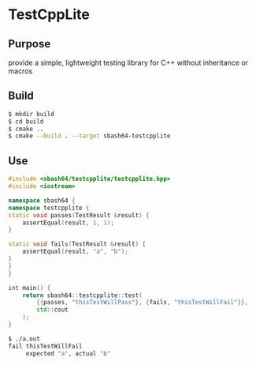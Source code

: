 # TestCppLite

## Purpose
provide a simple, lightweight testing library for C++ without inheritance or macros

## Build
```bash
$ mkdir build
$ cd build
$ cmake ..
$ cmake --build . --target sbash64-testcpplite
```

## Use
```c++
#include <sbash64/testcpplite/testcpplite.hpp>
#include <iostream>

namespace sbash64 {
namespace testcpplite {
static void passes(TestResult &result) {
    assertEqual(result, 1, 1);
}

static void fails(TestResult &result) {
    assertEqual(result, "a", "b");
}
}
}

int main() {
    return sbash64::testcpplite::test(
        {{passes, "thisTestWillPass"}, {fails, "thisTestWillFail"}},
        std::cout
    );
}
```

```bash
$ ./a.out
fail thisTestWillFail
     expected "a", actual "b"
```